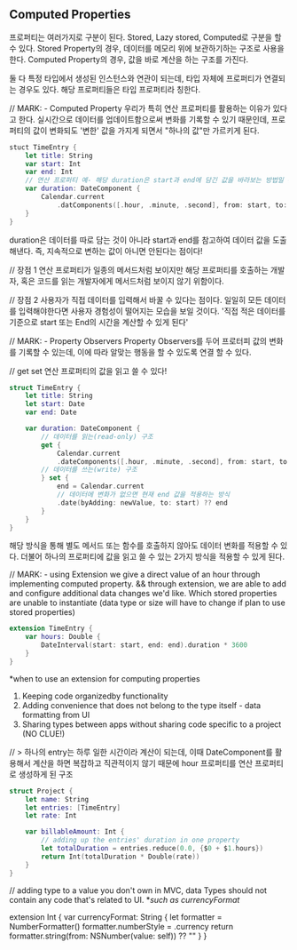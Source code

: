 ## Computed Properties

프로퍼티는 여러가지로 구분이 된다.
Stored, Lazy stored, Computed로 구분을 할 수 있다.
Stored Property의 경우, 데이터를 메모리 위에 보관하기하는 구조로 사용을 한다.
Computed Property의 경우, 값을 바로 계산을 하는 구조를 가진다.

둘 다 특정 타입에서 생성된 인스턴스와 연관이 되는데, 타입 자체에 프로퍼티가 연결되는 경우도 있다. 해당 프로퍼티들은 타입 프로퍼티라 칭한다.


// MARK: - Computed Property
우리가 특히 연산 프로퍼티를 활용하는 이유가 있다고 한다.
실시간으로 데이터를 업데이트함으로써 변화를 기록할 수 있기 때문인데, 프로퍼티의 값이 변화되도 '변한' 값을 가지게 되면서 "하나의 값"만 가르키게 된다.

```swift
stuct TimeEntry {
    let title: String
    var start: Int
    var end: Int
    // 연산 프로퍼티 예- 해당 duration은 start과 end에 담긴 값을 바라보는 방법일 뿐
    var duration: DateComponent {
        Calendar.current
            .datComponents([.hour, .minute, .second], from: start, to: end)
    }
}
```

duration은 데이터를 따로 담는 것이 아니라 start과 end를 참고하여 데이터 값을 도출해낸다.
즉, 지속적으로 변하는 값이 아니면 안된다는 점이다!

// 장점 1
연산 프로퍼티가 일종의 메서드처럼 보이지만 해당 프로퍼티를 호출하는 개발자, 혹은 코드를 읽는 개발자에게 메서드처럼 보이지 않기 위함이다.

// 장점 2
사용자가 직접 데이터를 입력해서 바꿀 수 있다는 점이다.
일일히 모든 데이터를 입력해야한다면 사용자 경험성이 떨어지는 모습을 보일 것이다.
'직접 적은 데이터를 기준으로 start 또는 End의 시간을 계산할 수 있게 된다'


// MARK: - Property Observers
Property Observers를 두어 프로터피 값의 변화를 기록할 수 있는데, 이에 따라 알맞는 행동을 할 수 있도록 연결 할 수 있다. 

// get set
연산 프로퍼티의 값을 읽고 쓸 수 있다!
```swift
struct TimeEntry {
    let title: String
    let start: Date
    var end: Date

    var duration: DateComponent {
        // 데이터를 읽는(read-only) 구조
        get {
            Calendar.current
            .dateComponents([.hour, .minute, .second], from: start, to: end)
        // 데이터를 쓰는(write) 구조
        } set {
            end = Calendar.current
            // 데이터에 변화가 없으면 현재 end 값을 적용하는 방식
            .date(byAdding: newValue, to: start) ?? end
        }
    }
}
```

해당 방식을 통해 별도 메서드 또는 함수를 호출하지 않아도 데이터 변화를 적용할 수 있다.
더불어 하나의 프로퍼티에 값을 읽고 쓸 수 있는 2가지 방식을 적용할 수 있게 된다.

// MARK: - using Extension
we give a direct value of an hour through implementing computed property. && through extension, we are able to add and configure additional data changes we'd like. Which stored properties are unable to instantiate (data type or size will have to change if plan to use stored properties)

```swift
extension TimeEntry {
    var hours: Double {
        DateInterval(start: start, end: end).duration * 3600
    }
}
```

*when to use an extension for computing properties
1. Keeping code organizedby functionality
2. Adding convenience that does not belong to the type itself - data formatting from UI
3. Sharing types between apps without sharing code specific to a project (NO CLUE!)

// > 하나의 entry는 하루 일한 시간이라 계산이 되는데, 이때 DateComponent를 활용해서 계산을 하면 복잡하고 직관적이지 않기 때문에 hour 프로퍼티를 연산 프로퍼티로 생성하게 된 구조

```swift
struct Project {
    let name: String
    let entries: [TimeEntry]
    let rate: Int

    var billableAmount: Int {
        // adding up the entries' duration in one property
        let totalDuration = entries.reduce(0.0, {$0 + $1.hours})
        return Int(totalDuration * Double(rate))
    }
}
```


// adding type to a value you don't own
in MVC, data Types should not contain any code that's related to UI.
**such as currencyFormat*

extension Int {
    var currencyFormat: String {
        let formatter = NumberFormatter()
        formatter.numberStyle = .currency
        return formatter.string(from: NSNumber(value: self)) ?? ""
    }
}